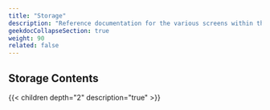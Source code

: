 ```yaml
---
title: "Storage"
description: "Reference documentation for the various screens within the Storage menu option."
geekdocCollapseSection: true
weight: 90
related: false
---
```


## Storage Contents

{{< children depth="2" description="true" >}}
